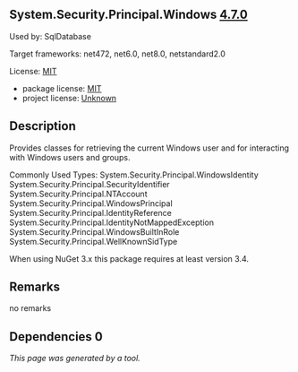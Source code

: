 System.Security.Principal.Windows [4.7.0](https://www.nuget.org/packages/System.Security.Principal.Windows/4.7.0)
--------------------

Used by: SqlDatabase

Target frameworks: net472, net6.0, net8.0, netstandard2.0

License: [MIT](../../../../licenses/mit) 

- package license: [MIT](https://licenses.nuget.org/MIT) 
- project license: [Unknown](https://github.com/dotnet/corefx) 

Description
-----------
Provides classes for retrieving the current Windows user and for interacting with Windows users and groups.

Commonly Used Types:
System.Security.Principal.WindowsIdentity
System.Security.Principal.SecurityIdentifier
System.Security.Principal.NTAccount
System.Security.Principal.WindowsPrincipal
System.Security.Principal.IdentityReference
System.Security.Principal.IdentityNotMappedException
System.Security.Principal.WindowsBuiltInRole
System.Security.Principal.WellKnownSidType
 
When using NuGet 3.x this package requires at least version 3.4.

Remarks
-----------
no remarks


Dependencies 0
-----------


*This page was generated by a tool.*